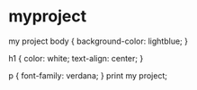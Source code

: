 # myproject
my project
body {
  background-color: lightblue;
}

h1 {
  color: white;
  text-align: center;
}

p {
  font-family: verdana;
}
 print my project;
